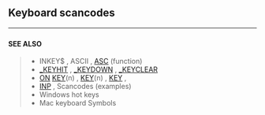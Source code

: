 ## Keyboard scancodes
---
<blockquote>

### 

</blockquote>

#### SEE ALSO

<blockquote>

* INKEY$ , ASCII , [ASC](./ASC.md) (function)
* [_KEYHIT](./_KEYHIT.md) , [_KEYDOWN](./_KEYDOWN.md) , [_KEYCLEAR](./_KEYCLEAR.md)
* [ON](./ON.md) [KEY](./KEY.md)(n) , [KEY](./KEY.md)(n) , [KEY](./KEY.md) ,
* [INP](./INP.md) , Scancodes (examples)
* Windows hot keys
* Mac keyboard Symbols

</blockquote>
